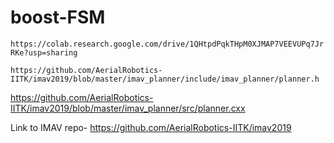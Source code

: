 # boost-FSM

```https://colab.research.google.com/drive/1QHtpdPqkTHpM0XJMAP7VEEVUPq7JrRKe?usp=sharing```

```https://github.com/AerialRobotics-IITK/imav2019/blob/master/imav_planner/include/imav_planner/planner.h```


https://github.com/AerialRobotics-IITK/imav2019/blob/master/imav_planner/src/planner.cxx


Link to IMAV repo- https://github.com/AerialRobotics-IITK/imav2019
